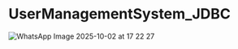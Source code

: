 # UserManagementSystem_JDBC

![WhatsApp Image 2025-10-02 at 17 22 27](https://github.com/user-attachments/assets/d1c9d540-622c-4e06-8919-a8a39cb11069)
